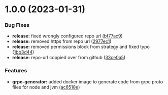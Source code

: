 # 1.0.0 (2023-01-31)


### Bug Fixes

* **release:** fixed wrongly configured repo url ([bf77ac9](https://github.com/MOES-Media/docker-ci/commit/bf77ac90289a626367f6790af6a51a7469245760))
* **release:** removed https from repo url ([2977ec1](https://github.com/MOES-Media/docker-ci/commit/2977ec1b59c5213d24086adbbf069614c028b829))
* **release:** removed permissions block from strategy and fixed typo ([1bb3d44](https://github.com/MOES-Media/docker-ci/commit/1bb3d4475f34a2d3e467b000f397f6a26a1a55e1))
* **release:** repo-url coppied over from github ([33ce0a5](https://github.com/MOES-Media/docker-ci/commit/33ce0a5e01264b4b3a23918346a1ca1a1e4bb924))


### Features

* **grpc-generator:** added docker image to generate code from grpc proto files for node and jvm ([ac6518e](https://github.com/MOES-Media/docker-ci/commit/ac6518e54f35c7b815caf9117af0355472b1551f))
